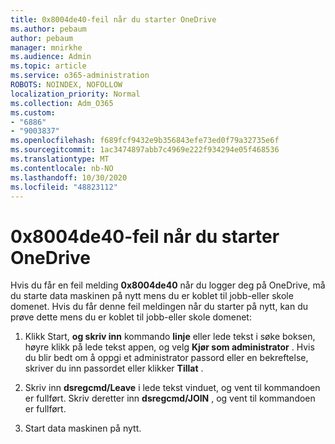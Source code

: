 ```yaml
---
title: 0x8004de40-feil når du starter OneDrive
ms.author: pebaum
author: pebaum
manager: mnirkhe
ms.audience: Admin
ms.topic: article
ms.service: o365-administration
ROBOTS: NOINDEX, NOFOLLOW
localization_priority: Normal
ms.collection: Adm_O365
ms.custom:
- "6886"
- "9003837"
ms.openlocfilehash: f689fcf9432e9b356843efe73ed0f79a32735e6f
ms.sourcegitcommit: 1ac3474897abb7c4969e222f934294e05f468536
ms.translationtype: MT
ms.contentlocale: nb-NO
ms.lasthandoff: 10/30/2020
ms.locfileid: "48823112"
---
```

# <a name="0x8004de40-error-when-launching-onedrive"></a>0x8004de40-feil når du starter OneDrive

Hvis du får en feil melding **0x8004de40** når du logger deg på OneDrive, må du starte data maskinen på nytt mens du er koblet til jobb-eller skole domenet. Hvis du får denne feil meldingen når du starter på nytt, kan du prøve dette mens du er koblet til jobb-eller skole domenet:

1. Klikk Start, **og skriv inn** kommando **linje**  eller lede tekst i søke boksen, høyre klikk på lede tekst appen, og velg  **Kjør som administrator** . Hvis du blir bedt om å oppgi et administrator passord eller en bekreftelse, skriver du inn passordet eller klikker **Tillat** .  

2. Skriv inn **dsregcmd/Leave**  i lede tekst vinduet, og vent til kommandoen er fullført. Skriv deretter inn **dsregcmd/JOIN** , og vent til kommandoen er fullført.
3. Start data maskinen på nytt.
